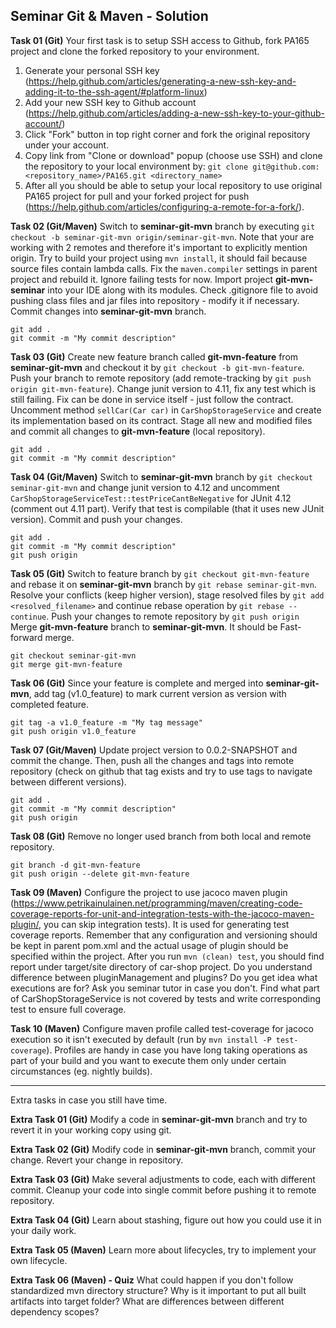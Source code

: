 ## Seminar Git & Maven - Solution

**Task 01 (Git)**
Your first task is to setup SSH access to Github, fork PA165 project and clone the forked repository to your environment.
1. Generate your personal SSH key (https://help.github.com/articles/generating-a-new-ssh-key-and-adding-it-to-the-ssh-agent/#platform-linux)
2. Add your new SSH key to Github account (https://help.github.com/articles/adding-a-new-ssh-key-to-your-github-account/)
3. Click "Fork" button in top right corner and fork the original repository under your account.
4. Copy link from "Clone or download" popup (choose use SSH) and clone the repository to your local environment by: `git clone git@github.com:<repository_name>/PA165.git <directory_name>`
5. After all you should be able to setup your local repository to use original PA165 project for pull 
and your forked project for push (https://help.github.com/articles/configuring-a-remote-for-a-fork/).

**Task 02 (Git/Maven)**
Switch to **seminar-git-mvn** branch by executing `git checkout -b seminar-git-mvn origin/seminar-git-mvn`. Note that your are working with 2 remotes and 
therefore it's important to explicitly mention origin.
Try to build your project using `mvn install`, it should fail because source files contain lambda calls. Fix the `maven.compiler` settings in parent project 
and rebuild it. Ignore failing tests for now.
Import project **git-mvn-seminar** into your IDE along with its modules.
Check .gitignore file to avoid pushing class files and jar files into repository - modify it if necessary.
Commit changes into **seminar-git-mvn** branch.
```
git add .
git commit -m "My commit description"
```

**Task 03 (Git)**
Create new feature branch called **git-mvn-feature** from **seminar-git-mvn** and checkout it by `git checkout -b git-mvn-feature`. Push your branch to 
remote repository (add remote-tracking by `git push origin git-mvn-feature`). 
Change junit version to 4.11, fix any test which is still failing. Fix can be done in service itself - just follow the contract.
Uncomment method `sellCar(Car car)` in `CarShopStorageService` and create its implementation based on its contract. 
Stage all new and modified files and commit all changes to **git-mvn-feature** (local repository).
```
git add .
git commit -m "My commit description"
```

**Task 04 (Git/Maven)**
Switch to **seminar-git-mvn** branch by `git checkout seminar-git-mvn` and change junit version to 4.12 and uncomment `CarShopStorageServiceTest::testPriceCantBeNegative` for 
JUnit 4.12 (comment out 4.11 part). Verify that test is compilable (that it uses new JUnit version).
Commit and push your changes.
```
git add .
git commit -m "My commit description"
git push origin
```

**Task 05 (Git)**
Switch to feature branch by `git checkout git-mvn-feature` and rebase it on **seminar-git-mvn** branch by `git rebase seminar-git-mvn`.
Resolve your conflicts (keep higher version), stage resolved files by `git add <resolved_filename>` and continue rebase operation by `git rebase --continue`.
Push your changes to remote repository by `git push origin`
Merge **git-mvn-feature** branch to **seminar-git-mvn**. It should be Fast-forward merge.
```
git checkout seminar-git-mvn
git merge git-mvn-feature
```

**Task 06 (Git)**
Since your feature is complete and merged into **seminar-git-mvn**, add tag (v1.0_feature) to mark current version as version with completed 
feature.
```
git tag -a v1.0_feature -m "My tag message"
git push origin v1.0_feature
```

**Task 07 (Git/Maven)**
Update project version to 0.0.2-SNAPSHOT and commit the change.
Then, push all the changes and tags into remote repository (check on github that tag exists and try to use tags to navigate between different versions).
```
git add .
git commit -m "My commit description"
git push origin
```

**Task 08 (Git)**
Remove no longer used branch from both local and remote repository.
```
git branch -d git-mvn-feature
git push origin --delete git-mvn-feature
```

**Task 09 (Maven)**
Configure the project to use jacoco maven plugin (https://www.petrikainulainen.net/programming/maven/creating-code-coverage-reports-for-unit-and-integration-tests-with-the-jacoco-maven-plugin/, you can skip integration tests). It is used for generating test coverage reports.
Remember that any configuration and versioning should be kept in parent pom.xml and the actual usage of plugin should be specified within the project. After you run `mvn (clean) test`, you should find report under target/site directory of car-shop project. Do you understand difference between pluginManagement and plugins? Do you get idea what executions are for? Ask you seminar tutor in case you don't.
Find what part of CarShopStorageService is not covered by tests and write corresponding test to ensure full coverage.

**Task 10 (Maven)**
Configure maven profile called test-coverage for jacoco execution so it isn't executed by default (run by `mvn install -P test-coverage`). Profiles are handy in case you have long taking operations as part of your build and you want to execute them only under certain circumstances (eg. nightly builds).

--------------
Extra tasks in case you still have time.

**Extra Task 01 (Git)**
Modify a code in **seminar-git-mvn** branch and try to revert it in your working copy using git.

**Extra Task 02 (Git)**
Modify code in **seminar-git-mvn** branch, commit your change. Revert your change in repository.

**Extra Task 03 (Git)**
Make several adjustments to code, each with different commit. Cleanup your code into single commit before pushing it to remote repository.

**Extra Task 04 (Git)**
Learn about stashing, figure out how you could use it in your daily work.

**Extra Task 05 (Maven)**
Learn more about lifecycles, try to implement your own lifecycle.

**Extra Task 06 (Maven) - Quiz**
What could happen if you don't follow standardized mvn directory structure?
Why is it important to put all built artifacts into target folder?
What are differences between different dependency scopes?
